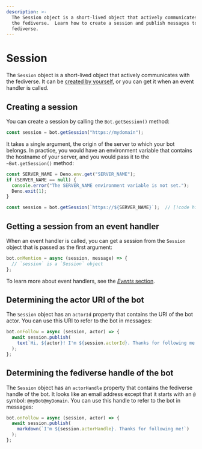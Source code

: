 ```yaml
---
description: >-
  The Session object is a short-lived object that actively communicates with
  the fediverse.  Learn how to create a session and publish messages to the
  fediverse.
---
```


Session
=======

The `Session` object is a short-lived object that actively communicates with
the fediverse.  It can be [created by yourself](#creating-a-session),
or you can get it when an event handler is called.


Creating a session
------------------

You can create a session by calling the `Bot.getSession()` method:

~~~~ typescript
const session = bot.getSession("https://mydomain");
~~~~

It takes a single argument, the origin of the server to which your bot belongs.
In practice, you would have an environment variable that contains the hostname
of your server, and you would pass it to the `~Bot.getSession()` method:

~~~~ typescript
const SERVER_NAME = Deno.env.get("SERVER_NAME");
if (SERVER_NAME == null) {
  console.error("The SERVER_NAME environment variable is not set.");
  Deno.exit(1);
}

const session = bot.getSession(`https://${SERVER_NAME}`);  // [!code highlight]
~~~~


Getting a session from an event handler
---------------------------------------

When an event handler is called, you can get a session from the `Session`
object that is passed as the first argument:

~~~~ typescript
bot.onMention = async (session, message) => {
  // `session` is a `Session` object
};
~~~~

To learn more about event handlers, see the [*Events* section](./events.md).


Determining the actor URI of the bot
------------------------------------

The `Session` object has an `actorId` property that contains the URI of the bot
actor.  You can use this URI to refer to the bot in messages:

~~~~ typescript
bot.onFollow = async (session, actor) => {
  await session.publish(
    text`Hi, ${actor}! I'm ${session.actorId}. Thanks for following me!`
  );
};
~~~~


Determining the fediverse handle of the bot
-------------------------------------------

The `Session` object has an `actorHandle` property that contains the fediverse
handle of the bot.  It looks like an email address except that it starts with
an `@` symbol: `@myBot@myDomain`.  You can use this handle to refer to the bot
in messages:

~~~~ typescript
bot.onFollow = async (session, actor) => {
  await session.publish(
    markdown(`I'm ${session.actorHandle}. Thanks for following me!`)
  );
};
~~~~
